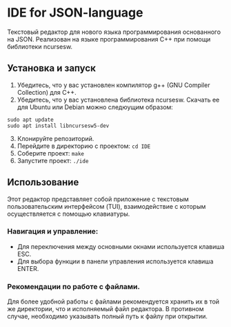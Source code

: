 
# IDE for JSON-language

Текстовый редактор для нового языка программирования основанного на JSON.
Реализован на языке программирования C++ при помощи библиотеки ncursesw.

## Установка и запуск

1. Убедитесь, что у вас установлен компилятор g++ (GNU Compiler Collection) для C++.
2. Убедитесь, что у вас установлена библиотека ncursesw. 
Скачать ее для Ubuntu или Debian можно следюущим образом:

```
sudo apt update
sudo apt install libncursesw5-dev
```

3. Клонируйте репозиторий.
4. Перейдите в директорию с проектом: ``` cd IDE ```
5. Соберите проект: ``` make ```
6. Запустите проект: ``` ./ide ```

## Использование

Этот редактор представляет собой приложение с текстовым пользовательским интерфейсом (TUI), взаимодействие с которым осуществляется с помощью клавиатуры.

### Навигация и управление:

- Для переключения между основными окнами используется клавиша ESC.
- Для выбора функции в панели управления используется клавиша ENTER.

### Рекомендации по работе с файлами.

Для более удобной работы с файлами рекомендуется хранить их в той же директории, что и исполняемый файл редактора. В противном случае, необходимо указывать полный путь к файлу при открытии.
